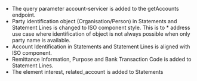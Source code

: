* The query parameter account-servicer is added to the getAccounts endpoint.
* Party identification object (Organisation/Person) in Statements and Statement Lines is changed to ISO component style. This is to * address use case where identification of object is not always possible when only party name is available.
* Account Identification in Statements and Statement Lines is aligned with ISO component.
* Remittance Information, Purpose and Bank Transaction Code is added to Statement Lines.
* The element interest, related_account is added to Statements